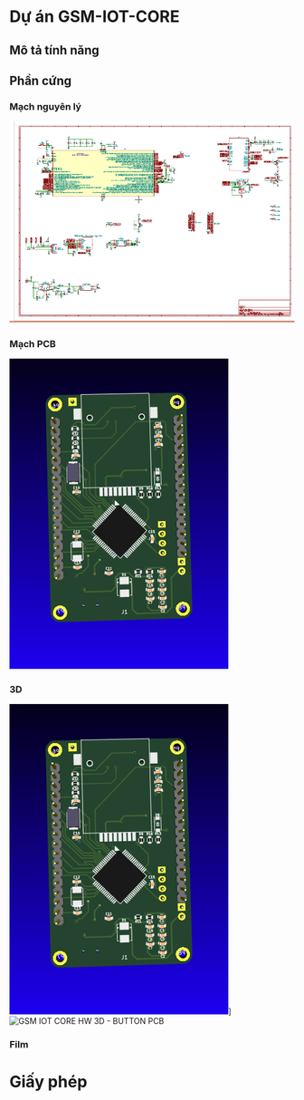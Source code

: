 ﻿# Dự án GSM-IOT-CORE

## Mô tả tính năng

## Phần cứng

### Mạch nguyên lý

[![GSM IOT CORE HW Schematic](assets/gsm-iot-core-hw-sch.png)](assets/gsm-iot-core-hw-sch.svg)

### Mạch PCB

[![GSM IOT CORE HW PCB](assets/gsm-iot-core-hw-top-pcb.png)](assets/gsm-iot-core-hw-pcb.svg)

### 3D

![GSM IOT CORE HW 3D - TOP PCB](assets/gsm-iot-core-hw-top-pcb.png)]
![GSM IOT CORE HW 3D - BUTTON PCB](assets/gsm-iot-core-button-hw-pcb.png)

### Film

# Giấy phép

